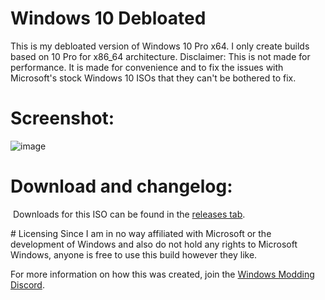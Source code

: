 # Windows 10 Debloated

This is my debloated version of Windows 10 Pro x64. I only create builds based on 10 Pro for x86_64 architecture.
Disclaimer: This is not made for performance. It is made for convenience and to fix the issues with Microsoft's stock Windows 10 ISOs that they can't be bothered to fix.

# Screenshot:

![image](https://user-images.githubusercontent.com/20033421/220265626-7d2dd52f-9f94-4153-bf6c-bb8364f24f60.png)


# Download and changelog:
⁯
Downloads for this ISO can be found in the [releases tab](https://www.github.com/IveMalfunctioned/Win10Debloated/releases).

⁯# Licensing
Since I am in no way affiliated with Microsoft or the development of Windows and also do not hold any rights to Microsoft Windows, anyone is free to use this build however they like.
⁯

For more information on how this was created, join the [Windows Modding Discord](https://discord.gg/hzScjC9re6).
